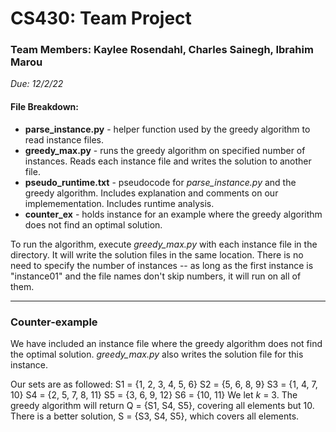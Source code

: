 # CS430: Team Project
### Team Members: Kaylee Rosendahl, Charles Sainegh, Ibrahim Marou
*Due: 12/2/22*

#### File Breakdown: 
- **parse_instance.py** - helper function used by the greedy algorithm to read instance files. 
- **greedy_max.py** - runs the greedy algorithm on specified number of instances. Reads each instance file and writes the solution to another file. 
- **pseudo_runtime.txt** - pseudocode for *parse_instance.py* and the greedy algorithm. Includes explanation and comments on our implemementation. Includes runtime analysis. 
- **counter_ex** - holds instance for an example where the greedy algorithm does not find an optimal solution. 

To run the algorithm, execute *greedy_max.py* with each instance file in the directory. It will write the solution files in the same location. There is no need to specify the number of instances -- as long as the first instance is "instance01" and the file names don't skip numbers, it will run on all of them. 

***

### Counter-example
We have included an instance file where the greedy algorithm does not find the optimal solution. *greedy_max.py* also writes the solution file for this instance. 

Our sets are as followed: 
S1 = {1, 2, 3, 4, 5, 6} 
S2 = {5, 6, 8, 9} 
S3 = {1, 4, 7, 10} 
S4 = {2, 5, 7, 8, 11} 
S5 = {3, 6, 9, 12} 
S6 = {10, 11} 
We let *k* = 3. The greedy algorithm will return Q = {S1, S4, S5}, covering all elements but 10. There is a better solution, S = {S3, S4, S5}, which covers all elements. 